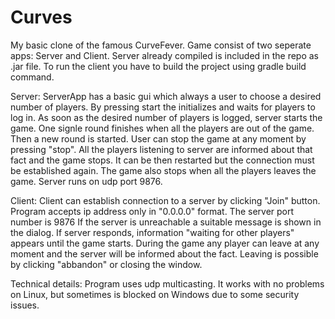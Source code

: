 # Curves

My basic clone of the famous CurveFever. Game consist of two seperate apps: Server and Client. Server already compiled is included 
in the repo as .jar file. To run the client you have to build the project using gradle build command.

Server:
ServerApp has a basic gui which always a user to choose a desired number of players. By pressing start the initializes and waits
for players to log in. As soon as the desired number of players is logged, server starts the game. One signle round finishes
when all the players are out of the game. Then a new round is started. User can stop the game at any moment by pressing "stop".
All the players listening to server are informed about that fact and the game stops. It can be then restarted but the connection
must be established again. The game also stops when all the players leaves the game. Server runs on udp port 9876.

Client:
Client can establish connection to a server by clicking "Join" button. Program accepts ip address only in "0.0.0.0" format. The 
server port number is 9876 
If the server is unreachable a suitable message is shown in the dialog. If server responds, information "waiting for other players" 
appears until the game starts. During the game any player can leave at any moment and the server will be informed about the fact. 
Leaving is possible by clicking "abbandon" or closing the window.

Technical details:
Program uses udp multicasting. It works with no problems on Linux, but sometimes is blocked on Windows due to some security 
issues.
